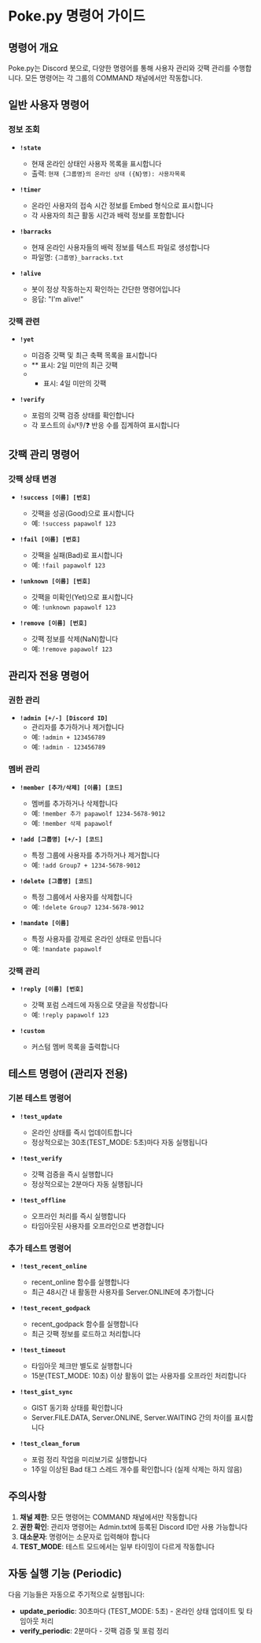 # Poke.py 명령어 가이드

## 명령어 개요
Poke.py는 Discord 봇으로, 다양한 명령어를 통해 사용자 관리와 갓팩 관리를 수행합니다.
모든 명령어는 각 그룹의 COMMAND 채널에서만 작동합니다.

## 일반 사용자 명령어

### 정보 조회
- **`!state`**
  - 현재 온라인 상태인 사용자 목록을 표시합니다
  - 출력: `현재 {그룹명}의 온라인 상태 ({N}명): 사용자목록`

- **`!timer`**
  - 온라인 사용자의 접속 시간 정보를 Embed 형식으로 표시합니다
  - 각 사용자의 최근 활동 시간과 배럭 정보를 포함합니다

- **`!barracks`**
  - 현재 온라인 사용자들의 배럭 정보를 텍스트 파일로 생성합니다
  - 파일명: `{그룹명}_barracks.txt`

- **`!alive`**
  - 봇이 정상 작동하는지 확인하는 간단한 명령어입니다
  - 응답: "I'm alive!"

### 갓팩 관련
- **`!yet`**
  - 미검증 갓팩 및 최근 축팩 목록을 표시합니다
  - ** 표시: 2일 미만의 최근 갓팩
  - * 표시: 4일 미만의 갓팩

- **`!verify`**
  - 포럼의 갓팩 검증 상태를 확인합니다
  - 각 포스트의 👍/👎/❓ 반응 수를 집계하여 표시합니다

## 갓팩 관리 명령어

### 갓팩 상태 변경
- **`!success [이름] [번호]`**
  - 갓팩을 성공(Good)으로 표시합니다
  - 예: `!success papawolf 123`

- **`!fail [이름] [번호]`**
  - 갓팩을 실패(Bad)로 표시합니다
  - 예: `!fail papawolf 123`

- **`!unknown [이름] [번호]`**
  - 갓팩을 미확인(Yet)으로 표시합니다
  - 예: `!unknown papawolf 123`

- **`!remove [이름] [번호]`**
  - 갓팩 정보를 삭제(NaN)합니다
  - 예: `!remove papawolf 123`

## 관리자 전용 명령어

### 권한 관리
- **`!admin [+/-] [Discord ID]`**
  - 관리자를 추가하거나 제거합니다
  - 예: `!admin + 123456789`
  - 예: `!admin - 123456789`

### 멤버 관리
- **`!member [추가/삭제] [이름] [코드]`**
  - 멤버를 추가하거나 삭제합니다
  - 예: `!member 추가 papawolf 1234-5678-9012`
  - 예: `!member 삭제 papawolf`

- **`!add [그룹명] [+/-] [코드]`**
  - 특정 그룹에 사용자를 추가하거나 제거합니다
  - 예: `!add Group7 + 1234-5678-9012`

- **`!delete [그룹명] [코드]`**
  - 특정 그룹에서 사용자를 삭제합니다
  - 예: `!delete Group7 1234-5678-9012`

- **`!mandate [이름]`**
  - 특정 사용자를 강제로 온라인 상태로 만듭니다
  - 예: `!mandate papawolf`

### 갓팩 관리
- **`!reply [이름] [번호]`**
  - 갓팩 포럼 스레드에 자동으로 댓글을 작성합니다
  - 예: `!reply papawolf 123`

- **`!custom`**
  - 커스텀 멤버 목록을 출력합니다

## 테스트 명령어 (관리자 전용)

### 기본 테스트 명령어
- **`!test_update`**
  - 온라인 상태를 즉시 업데이트합니다
  - 정상적으로는 30초(TEST_MODE: 5초)마다 자동 실행됩니다

- **`!test_verify`**
  - 갓팩 검증을 즉시 실행합니다
  - 정상적으로는 2분마다 자동 실행됩니다

- **`!test_offline`**
  - 오프라인 처리를 즉시 실행합니다
  - 타임아웃된 사용자를 오프라인으로 변경합니다

### 추가 테스트 명령어
- **`!test_recent_online`**
  - recent_online 함수를 실행합니다
  - 최근 48시간 내 활동한 사용자를 Server.ONLINE에 추가합니다

- **`!test_recent_godpack`**
  - recent_godpack 함수를 실행합니다
  - 최근 갓팩 정보를 로드하고 처리합니다

- **`!test_timeout`**
  - 타임아웃 체크만 별도로 실행합니다
  - 15분(TEST_MODE: 10초) 이상 활동이 없는 사용자를 오프라인 처리합니다

- **`!test_gist_sync`**
  - GIST 동기화 상태를 확인합니다
  - Server.FILE.DATA, Server.ONLINE, Server.WAITING 간의 차이를 표시합니다

- **`!test_clean_forum`**
  - 포럼 정리 작업을 미리보기로 실행합니다
  - 1주일 이상된 Bad 태그 스레드 개수를 확인합니다 (실제 삭제는 하지 않음)

## 주의사항

1. **채널 제한**: 모든 명령어는 COMMAND 채널에서만 작동합니다
2. **권한 확인**: 관리자 명령어는 Admin.txt에 등록된 Discord ID만 사용 가능합니다
3. **대소문자**: 명령어는 소문자로 입력해야 합니다
4. **TEST_MODE**: 테스트 모드에서는 일부 타이밍이 다르게 작동합니다

## 자동 실행 기능 (Periodic)

다음 기능들은 자동으로 주기적으로 실행됩니다:
- **update_periodic**: 30초마다 (TEST_MODE: 5초) - 온라인 상태 업데이트 및 타임아웃 처리
- **verify_periodic**: 2분마다 - 갓팩 검증 및 포럼 정리